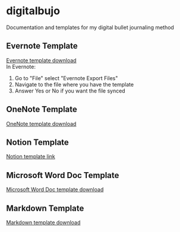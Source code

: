 # digitalbujo
Documentation and templates for my digital bullet journaling method

## Evernote Template
<a href="Templates/digitalbujotemplate.enex">Evernote template download</a>  
In Evernote:  
1. Go to "File" select "Evernote Export Files"
2. Navigate to the file where you have the template
3. Answer Yes or No if you want the file synced

## OneNote Template
<a href="Templates/digitalbujotemplate.one">OneNote template download</a>

## Notion Template
[Notion template link](https://ajthurston.notion.site/23-W01-02JAN-555762898d33462c88ecd0f888418ee5)

## Microsoft Word Doc Template
<a href="Templates/digitalbujotemplate.docx">Microsoft Word Doc template download</a>

## Markdown Template
<a href="Templates/digitalbujotemplate.md">Markdown template download</a>
